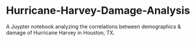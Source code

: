 # Hurricane-Harvey-Damage-Analysis
A Juypter notebook analyzing the correlations between demographics &amp; damage of Hurricane Harvey in Houston, TX.
